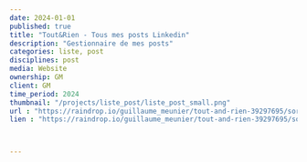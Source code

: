 ```yaml
---
date: 2024-01-01
published: true
title: "Tout&Rien - Tous mes posts Linkedin"
description: "Gestionnaire de mes posts"
categories: liste, post
disciplines: post
media: Website
ownership: GM
client: GM
time_period: 2024
thumbnail: "/projects/liste_post/liste_post_small.png"
url : "https://raindrop.io/guillaume_meunier/tout-and-rien-39297695/sort=-created&perpage=30&page=0"
lien : "https://raindrop.io/guillaume_meunier/tout-and-rien-39297695/sort=-created&perpage=30&page=0"



---
```

